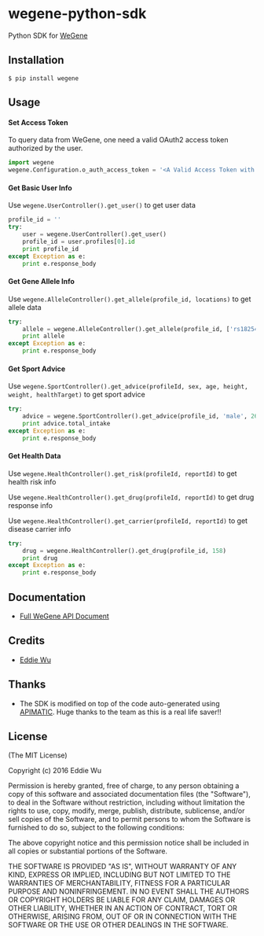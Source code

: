 # wegene-python-sdk

Python SDK for [WeGene](https://www.wegene.com)

## Installation

    $ pip install wegene

## Usage

#### Set Access Token

To query data from WeGene, one need a valid OAuth2 access token authorized by
the user.


```python
import wegene
wegene.Configuration.o_auth_access_token = '<A Valid Access Token with Proper Scope>'
```

#### Get Basic User Info

Use `wegene.UserController().get_user()` to get user data

```python
profile_id = ''
try:
    user = wegene.UserController().get_user()
    profile_id = user.profiles[0].id
    print profile_id
except Exception as e:
    print e.response_body
```

#### Get Gene Allele Info

Use `wegene.AlleleController().get_allele(profile_id, locations)` to get allele data

```python
try:
    allele = wegene.AlleleController().get_allele(profile_id, ['rs182549'])
    print allele
except Exception as e:
    print e.response_body
```

#### Get Sport Advice

Use `wegene.SportController().get_advice(profileId, sex, age, height, weight, healthTarget)` to get sport advice

```python
try:
    advice = wegene.SportController().get_advice(profile_id, 'male', 26, 174, 84, 'slimming')
    print advice.total_intake
except Exception as e:
    print e.response_body
```

#### Get Health Data

Use `wegene.HealthController().get_risk(profileId, reportId)` to get health risk info

Use `wegene.HealthController().get_drug(profileId, reportId)` to get drug response info

Use `wegene.HealthController().get_carrier(profileId, reportId)` to get disease carrier info

```python
try:
    drug = wegene.HealthController().get_drug(profile_id, 158)
    print drug
except Exception as e:
    print e.response_body
```

## Documentation
  - [Full WeGene API Document](https://api.wegene.com/docs/)


## Credits
  - [Eddie Wu](https://xraywu.github.io)

## Thanks
  - The SDK is modified on top of the code auto-generated using [APIMATIC](https://apimatic.io). Huge thanks to the team as this is a real life saver!!

## License

(The MIT License)

Copyright (c) 2016 Eddie Wu

Permission is hereby granted, free of charge, to any person obtaining a copy of this software and associated documentation files (the "Software"), to deal in the Software without restriction, including without limitation the rights to use, copy, modify, merge, publish, distribute, sublicense, and/or sell copies of the Software, and to permit persons to whom the Software is furnished to do so, subject to the following conditions:

The above copyright notice and this permission notice shall be included in all copies or substantial portions of the Software.

THE SOFTWARE IS PROVIDED "AS IS", WITHOUT WARRANTY OF ANY KIND, EXPRESS OR IMPLIED, INCLUDING BUT NOT LIMITED TO THE WARRANTIES OF MERCHANTABILITY, FITNESS FOR A PARTICULAR PURPOSE AND NONINFRINGEMENT. IN NO EVENT SHALL THE AUTHORS OR COPYRIGHT HOLDERS BE LIABLE FOR ANY CLAIM, DAMAGES OR OTHER LIABILITY, WHETHER IN AN ACTION OF CONTRACT, TORT OR OTHERWISE, ARISING FROM, OUT OF OR IN CONNECTION WITH THE SOFTWARE OR THE USE OR OTHER DEALINGS IN THE SOFTWARE.
